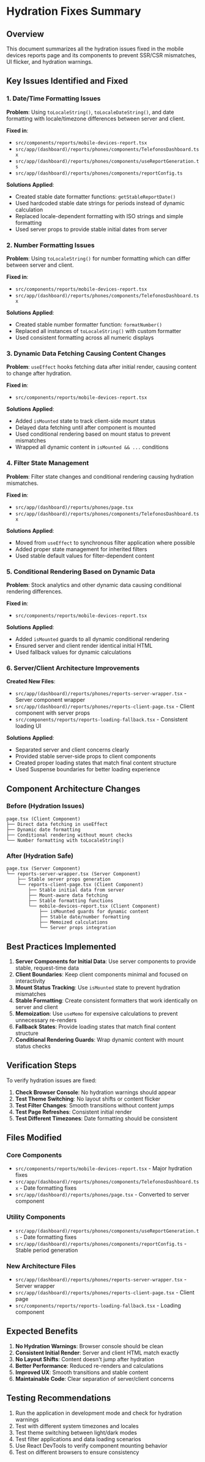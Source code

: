 # Hydration Fixes Summary

## Overview
This document summarizes all the hydration issues fixed in the mobile devices reports page and its components to prevent SSR/CSR mismatches, UI flicker, and hydration warnings.

## Key Issues Identified and Fixed

### 1. Date/Time Formatting Issues
**Problem**: Using `toLocaleString()`, `toLocaleDateString()`, and date formatting with locale/timezone differences between server and client.

**Fixed in**:
- `src/components/reports/mobile-devices-report.tsx`
- `src/app/(dashboard)/reports/phones/components/TelefonosDashboard.tsx`
- `src/app/(dashboard)/reports/phones/components/useReportGeneration.ts`
- `src/app/(dashboard)/reports/phones/components/reportConfig.ts`

**Solutions Applied**:
- Created stable date formatter functions: `getStableReportDate()`
- Used hardcoded stable date strings for periods instead of dynamic calculation
- Replaced locale-dependent formatting with ISO strings and simple formatting
- Used server props to provide stable initial dates from server

### 2. Number Formatting Issues
**Problem**: Using `toLocaleString()` for number formatting which can differ between server and client.

**Fixed in**:
- `src/components/reports/mobile-devices-report.tsx`
- `src/app/(dashboard)/reports/phones/components/TelefonosDashboard.tsx`

**Solutions Applied**:
- Created stable number formatter function: `formatNumber()`
- Replaced all instances of `toLocaleString()` with custom formatter
- Used consistent formatting across all numeric displays

### 3. Dynamic Data Fetching Causing Content Changes
**Problem**: `useEffect` hooks fetching data after initial render, causing content to change after hydration.

**Fixed in**:
- `src/components/reports/mobile-devices-report.tsx`

**Solutions Applied**:
- Added `isMounted` state to track client-side mount status
- Delayed data fetching until after component is mounted
- Used conditional rendering based on mount status to prevent mismatches
- Wrapped all dynamic content in `isMounted && ...` conditions

### 4. Filter State Management
**Problem**: Filter state changes and conditional rendering causing hydration mismatches.

**Fixed in**:
- `src/app/(dashboard)/reports/phones/page.tsx`
- `src/app/(dashboard)/reports/phones/components/TelefonosDashboard.tsx`

**Solutions Applied**:
- Moved from `useEffect` to synchronous filter application where possible
- Added proper state management for inherited filters
- Used stable default values for filter-dependent content

### 5. Conditional Rendering Based on Dynamic Data
**Problem**: Stock analytics and other dynamic data causing conditional rendering differences.

**Fixed in**:
- `src/components/reports/mobile-devices-report.tsx`

**Solutions Applied**:
- Added `isMounted` guards to all dynamic conditional rendering
- Ensured server and client render identical initial HTML
- Used fallback values for dynamic calculations

### 6. Server/Client Architecture Improvements
**Created New Files**:
- `src/app/(dashboard)/reports/phones/reports-server-wrapper.tsx` - Server component wrapper
- `src/app/(dashboard)/reports/phones/reports-client-page.tsx` - Client component with server props
- `src/components/reports/reports-loading-fallback.tsx` - Consistent loading UI

**Solutions Applied**:
- Separated server and client concerns clearly
- Provided stable server-side props to client components
- Created proper loading states that match final content structure
- Used Suspense boundaries for better loading experience

## Component Architecture Changes

### Before (Hydration Issues)
```
page.tsx (Client Component)
├── Direct data fetching in useEffect
├── Dynamic date formatting
├── Conditional rendering without mount checks
└── Number formatting with toLocaleString()
```

### After (Hydration Safe)
```
page.tsx (Server Component)
└── reports-server-wrapper.tsx (Server Component)
    ├── Stable server props generation
    └── reports-client-page.tsx (Client Component)
        ├── Stable initial data from server
        ├── Mount-aware data fetching
        ├── Stable formatting functions
        └── mobile-devices-report.tsx (Client Component)
            ├── isMounted guards for dynamic content
            ├── Stable date/number formatting
            ├── Memoized calculations
            └── Server props integration
```

## Best Practices Implemented

1. **Server Components for Initial Data**: Use server components to provide stable, request-time data
2. **Client Boundaries**: Keep client components minimal and focused on interactivity
3. **Mount Status Tracking**: Use `isMounted` state to prevent hydration mismatches
4. **Stable Formatting**: Create consistent formatters that work identically on server and client
5. **Memoization**: Use `useMemo` for expensive calculations to prevent unnecessary re-renders
6. **Fallback States**: Provide loading states that match final content structure
7. **Conditional Rendering Guards**: Wrap dynamic content with mount status checks

## Verification Steps

To verify hydration issues are fixed:

1. **Check Browser Console**: No hydration warnings should appear
2. **Test Theme Switching**: No layout shifts or content flicker
3. **Test Filter Changes**: Smooth transitions without content jumps
4. **Test Page Refreshes**: Consistent initial render
5. **Test Different Timezones**: Date formatting should be consistent

## Files Modified

### Core Components
- `src/components/reports/mobile-devices-report.tsx` - Major hydration fixes
- `src/app/(dashboard)/reports/phones/components/TelefonosDashboard.tsx` - Date formatting fixes
- `src/app/(dashboard)/reports/phones/page.tsx` - Converted to server component

### Utility Components
- `src/app/(dashboard)/reports/phones/components/useReportGeneration.ts` - Date formatting fixes
- `src/app/(dashboard)/reports/phones/components/reportConfig.ts` - Stable period generation

### New Architecture Files
- `src/app/(dashboard)/reports/phones/reports-server-wrapper.tsx` - Server wrapper
- `src/app/(dashboard)/reports/phones/reports-client-page.tsx` - Client page
- `src/components/reports/reports-loading-fallback.tsx` - Loading component

## Expected Benefits

1. **No Hydration Warnings**: Browser console should be clean
2. **Consistent Initial Render**: Server and client HTML match exactly
3. **No Layout Shifts**: Content doesn't jump after hydration
4. **Better Performance**: Reduced re-renders and calculations
5. **Improved UX**: Smooth transitions and stable content
6. **Maintainable Code**: Clear separation of server/client concerns

## Testing Recommendations

1. Run the application in development mode and check for hydration warnings
2. Test with different system timezones and locales
3. Test theme switching between light/dark modes
4. Test filter applications and data loading scenarios
5. Use React DevTools to verify component mounting behavior
6. Test on different browsers to ensure consistency